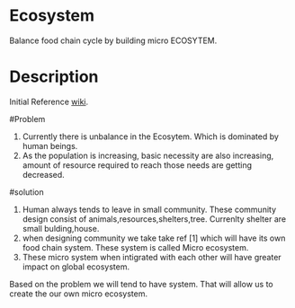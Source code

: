 # Ecosystem
Balance food chain cycle by building micro ECOSYTEM.

# Description 
Initial Reference [wiki](https://en.wikipedia.org/wiki/Ecosystem). 

#Problem 
1. Currently there is unbalance in the Ecosytem. Which is dominated by human beings.
2. As the population is increasing, basic necessity are also increasing, amount of resource required to reach those needs are getting decreased.

#solution 
1. Human always tends to leave in small community. These community design consist of animals,resources,shelters,tree. Currenlty shelter are small bulding,house.
2. when designing  community we take take ref [1] which will have its own food chain system. These system is called Micro ecosystem.
3. These micro system when intigrated with each other will have greater impact on global ecosystem.

Based on the problem we will tend to have system. That will allow us to create the our own micro ecosystem. 


 


